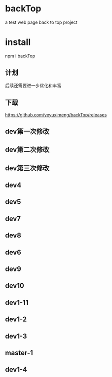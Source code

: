# backTop
a test web page back to top project

# install
npm i backTop 

## 计划
后续还需要进一步优化和丰富

## 下载
https://github.com/yeyuximeng/backTop/releases

## dev第一次修改
## dev第二次修改
## dev第三次修改
## dev4
## dev5
## dev7
## dev8
## dev6
## dev9
## dev10

## dev1-11
## dev1-2
## dev1-3
## master-1
## dev1-4

